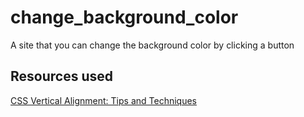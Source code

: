 # change_background_color
A site that you can change the background color by clicking a button


## Resources used
[CSS Vertical Alignment: Tips and Techniques](https://webdevblog.com/css-vertical-align/)